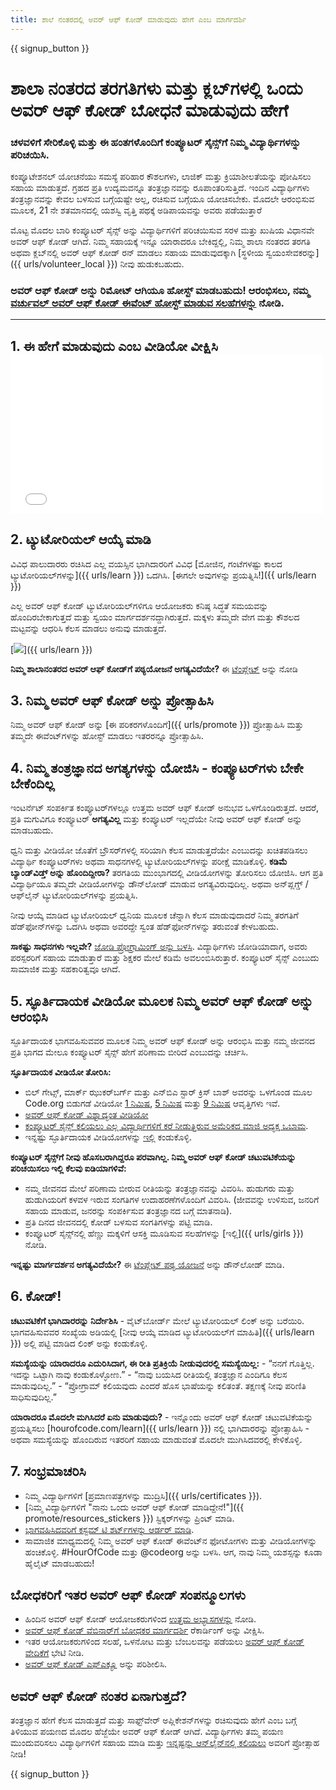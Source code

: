 ```yaml
---
title: ಶಾಲೆ ನಂತರದಲ್ಲಿ ಅವರ್ ಆಫ್ ಕೋಡ್ ಮಾಡುವುದು ಹೇಗೆ ಎಂಬ ಮಾರ್ಗದರ್ಶಿ
---
```


{{ signup_button }}

# ಶಾಲಾ ನಂತರದ ತರಗತಿಗಳು ಮತ್ತು ಕ್ಲಬ್‌ಗಳಲ್ಲಿ ಒಂದು ಅವರ್ ಆಫ್ ಕೋಡ್‌ ಬೋಧನೆ ಮಾಡುವುದು ಹೇಗೆ

### ಚಳವಳಿಗೆ ಸೇರಿಕೊಳ್ಳಿ ಮತ್ತು ಈ ಹಂತಗಳೊಂದಿಗೆ ಕಂಪ್ಯೂಟರ್ ಸೈನ್ಸ್‌ಗೆ ನಿಮ್ಮ ವಿದ್ಯಾರ್ಥಿಗಳನ್ನು ಪರಿಚಯಿಸಿ.

ಕಂಪ್ಯೂಟೇಶನಲ್‌ ಯೋಚನೆಯು ಸಮಸ್ಯೆ ಪರಿಹಾರ ಕೌಶಲಗಳು, ಲಾಜಿಕ್ ಮತ್ತು ಕ್ರಿಯಾಶೀಲತೆಯನ್ನು ಪೋಷಿಸಲು ಸಹಾಯ ಮಾಡುತ್ತದೆ. ಗ್ರಹದ ಪ್ರತಿ ಉದ್ಯಮವನ್ನೂ ತಂತ್ರಜ್ಞಾನವನ್ನು ರೂಪಾಂತರಿಸುತ್ತಿದೆ. ಇಂದಿನ ವಿದ್ಯಾರ್ಥಿಗಳು ತಂತ್ರಜ್ಞಾನವನ್ನು ಕೇವಲ ಬಳಸುವ ಬಗ್ಗೆಯಷ್ಟೇ ಅಲ್ಲ, ರಚಿಸುವ ಬಗ್ಗೆಯೂ ಯೋಚಿಸಬೇಕು. ಮೊದಲೇ ಆರಂಭಿಸುವ ಮೂಲಕ, 21 ನೇ ಶತಮಾನದಲ್ಲಿ ಯಶಸ್ವಿ ವೃತ್ತಿ ಪಥಕ್ಕೆ ಅಡಿಪಾಯವನ್ನು ಅವರು ಪಡೆಯುತ್ತಾರೆ

ಮೊಟ್ಟ ಮೊದಲ ಬಾರಿ ಕಂಪ್ಯೂಟರ್ ಸೈನ್ಸ್ ಅನ್ನು ವಿದ್ಯಾರ್ಥಿಗಳಿಗೆ ಪರಿಚಯಿಸುವ ಸರಳ ಮತ್ತು ಖುಷಿಯ ವಿಧಾನವೇ ಅವರ್ ಆಫ್ ಕೋಡ್ ಆಗಿದೆ. ನಿಮ್ಮ ಸಹಾಯಕ್ಕೆ ಇನ್ನೂ ಯಾರಾದರೂ ಬೇಕಿದ್ದಲ್ಲಿ, ನಿಮ್ಮ ಶಾಲಾ ನಂತರದ ತರಗತಿ ಅಥವಾ ಕ್ಲಬ್‌ನಲ್ಲಿ ಅವರ್ ಆಫ್ ಕೋಡ್ ರನ್ ಮಾಡಲು ಸಹಾಯ ಮಾಡುವುದಕ್ಕಾಗಿ [ಸ್ಥಳೀಯ ಸ್ವಯಂಸೇವಕರನ್ನು]({{ urls/volunteer_local }}) ನೀವು ಹುಡುಕಬಹುದು.

### ಅವರ್ ಆಫ್ ಕೋಡ್ ಅನ್ನು ರಿಮೋಟ್ ಆಗಿಯೂ ಹೋಸ್ಟ್‌ ಮಾಡಬಹುದು! ಆರಂಭಿಸಲು, ನಮ್ಮ [ವರ್ಚುವಲ್ ಅವರ್ ಆಫ್ ಕೋಡ್ ಈವೆಂಟ್ ಹೋಸ್ಟ್ ಮಾಡುವ ಸಲಹೆಗಳನ್ನು](https://hourofcode.com/us/how-to/virtual) ನೋಡಿ.

* * *

## 1. ಈ ಹೇಗೆ ಮಾಡುವುದು ಎಂಬ ವೀಡಿಯೋ ವೀಕ್ಷಿಸಿ <iframe width="500" height="255" src="//www.youtube.com/embed/SrnvvWDm73k" frameborder="0" allowfullscreen></iframe> 

## 2. ಟ್ಯುಟೋರಿಯಲ್ ಆಯ್ಕೆ ಮಾಡಿ

ವಿವಿಧ ಪಾಲುದಾರರು ರಚಿಸಿದ ಎಲ್ಲ ವಯಸ್ಸಿನ ಭಾಗಿದಾರರಿಗೆ ವಿವಿಧ [ಮೋಜಿನ, ಗಂಟೆಗಳಷ್ಟು ಕಾಲದ ಟ್ಯುಟೋರಿಯಲ್‌ಗಳನ್ನು]({{ urls/learn }}) ಒದಗಿಸಿ. [ಈಗಲೇ ಅವುಗಳನ್ನು ಪ್ರಯತ್ನಿಸಿ!]({{ urls/learn }})

ಎಲ್ಲ ಅವರ್ ಆಫ್ ಕೋಡ್ ಟ್ಯುಟೋರಿಯಲ್‌ಗಳಿಗೂ ಆಯೋಜಕರು ಕನಿಷ್ಠ ಸಿದ್ಧತೆ ಸಮಯವನ್ನು ಹೊಂದಿರಬೇಕಾಗುತ್ತದೆ ಮತ್ತು ಸ್ವಯಂ ಮಾರ್ಗದರ್ಶನದ್ದಾಗಿರುತ್ತದೆ. ಮಕ್ಕಳು ತಮ್ಮದೇ ವೇಗ ಮತ್ತು ಕೌಶಲದ ಮಟ್ಟವನ್ನು ಆಧರಿಸಿ ಕೆಲಸ ಮಾಡಲು ಅನುವು ಮಾಡುತ್ತದೆ.

[![](/images/fit-700/tutorials.png)]({{ urls/learn }})

**ನಿಮ್ಮ ಶಾಲಾನಂತರದ ಅವರ್ ಆಫ್ ಕೋಡ್‌ಗೆ ಪಠ್ಯಯೋಜನೆ ಅಗತ್ಯವಿದೆಯೇ?** ಈ [ಟೆಂಪ್ಲೇಟ್](/files/AfterschoolEducatorLessonPlanOutline.docx) ಅನ್ನು ನೋಡಿ

## 3. ನಿಮ್ಮ ಅವರ್ ಆಫ್ ಕೋಡ್ ಅನ್ನು ಪ್ರೋತ್ಸಾಹಿಸಿ

ನಿಮ್ಮ ಅವರ್ ಆಫ್ ಕೋಡ್ ಅನ್ನು [ಈ ಪರಿಕರಗಳೊಂದಿಗೆ]({{ urls/promote }}) ಪ್ರೋತ್ಸಾಹಿಸಿ ಮತ್ತು ತಮ್ಮದೇ ಈವೆಂಟ್‌ಗಳನ್ನು ಹೋಸ್ಟ್‌ ಮಾಡಲು ಇತರರನ್ನೂ ಪ್ರೋತ್ಸಾಹಿಸಿ.

## 4. ನಿಮ್ಮ ತಂತ್ರಜ್ಞಾನದ ಅಗತ್ಯಗಳನ್ನು ಯೋಜಿಸಿ - ಕಂಪ್ಯೂಟರ್‌ಗಳು ಬೇಕೇ ಬೇಕೆಂದಿಲ್ಲ

ಇಂಟರ್ನೆಟ್ ಸಂಪರ್ಕಿತ ಕಂಪ್ಯೂಟರ್‌ಗಳಲ್ಲೂ ಉತ್ತಮ ಅವರ್ ಆಫ್ ಕೋಡ್ ಅನುಭವ ಒಳಗೊಂಡಿರುತ್ತದೆ. ಆದರೆ, ಪ್ರತಿ ಮಗುವಿಗೂ ಕಂಪ್ಯೂಟರ್ **ಅಗತ್ಯವಿಲ್ಲ** ಮತ್ತು ಕಂಪ್ಯೂಟರ್ ಇಲ್ಲದೆಯೇ ನೀವು ಅವರ್ ಆಫ್ ಕೋಡ್ ಅನ್ನು ಮಾಡಬಹುದು.

ಧ್ವನಿ ಮತ್ತು ವೀಡಿಯೋ ಜೊತೆಗೆ ಬ್ರೌಸರ್‌ಗಳಲ್ಲಿ ಸರಿಯಾಗಿ ಕೆಲಸ ಮಾಡುತ್ತದೆಯೇ ಎಂಬುದನ್ನು ಖಚಿತಪಡಿಸಲು ವಿದ್ಯಾರ್ಥಿ ಕಂಪ್ಯೂಟರ್‌ಗಳು ಅಥವಾ ಸಾಧನಗಳಲ್ಲಿ ಟ್ಯುಟೋರಿಯಲ್‌ಗಳನ್ನು ಪರೀಕ್ಷೆ ಮಾಡಿಕೊಳ್ಳಿ. **ಕಡಿಮೆ ಬ್ಯಾಂಡ್‌ವಿಡ್ತ್ ಅನ್ನು ಹೊಂದಿದ್ದೀರಾ?** ತರಗತಿಯ ಮುಂಭಾಗದಲ್ಲಿ ವೀಡಿಯೋಗಳನ್ನು ತೋರಿಸಲು ಯೋಜಿಸಿ. ಆಗ ಪ್ರತಿ ವಿದ್ಯಾರ್ಥಿಯೂ ತಮ್ಮದೇ ವೀಡಿಯೋಗಳನ್ನು ಡೌನ್‌ಲೋಡ್‌ ಮಾಡುವ ಅಗತ್ಯವಿರುವುದಿಲ್ಲ. ಅಥವಾ ಅನ್‌ಪ್ಲಗ್ಡ್ / ಆಫ್‌ಲೈನ್‌ ಟ್ಯುಟೋರಿಯಲ್‌ಗಳನ್ನು ಪ್ರಯತ್ನಿಸಿ.

ನೀವು ಆಯ್ಕೆ ಮಾಡಿದ ಟ್ಯುಟೋರಿಯಲ್‌ ಧ್ವನಿಯ ಮೂಲಕ ಚೆನ್ನಾಗಿ ಕೆಲಸ ಮಾಡುವುದಾದರೆ ನಿಮ್ಮ ತರಗತಿಗೆ ಹೆಡ್‌ಫೋನ್‌ಗಳನ್ನು ಒದಗಿಸಿ ಅಥವಾ ಅವರದ್ದೇ ಸ್ವಂತ ಹೆಡ್‌ಫೋನ್‌ಗಳನ್ನು ತರುವಂತೆ ಕೇಳಬಹುದು.

**ಸಾಕಷ್ಟು ಸಾಧನಗಳು ಇಲ್ಲವೇ?** [ಜೋಡಿ ಪ್ರೋಗ್ರಾಮಿಂಗ್‌ ಅನ್ನು ಬಳಸಿ](https://www.youtube.com/watch?v=vgkahOzFH2Q). ವಿದ್ಯಾರ್ಥಿಗಳು ಜೋಡಿಯಾದಾಗ, ಅವರು ಪರಸ್ಪರರಿಗೆ ಸಹಾಯ ಮಾಡುತ್ತಾರೆ ಮತ್ತು ಶಿಕ್ಷಕರ ಮೇಲೆ ಕಡಿಮೆ ಅವಲಂಬಿಸಿರುತ್ತಾರೆ. ಕಂಪ್ಯೂಟರ್ ಸೈನ್ಸ್ ಎಂಬುದು ಸಾಮಾಜಿಕ ಮತ್ತು ಸಹಕಾರಿತ್ವವೂ ಆಗಿದೆ.

## 5. ಸ್ಫೂರ್ತಿದಾಯಕ ವೀಡಿಯೋ ಮೂಲಕ ನಿಮ್ಮ ಅವರ್ ಆಫ್ ಕೋಡ್ ಅನ್ನು ಆರಂಭಿಸಿ

ಸ್ಫೂರ್ತಿದಾಯಕ ಭಾಗವಹಿಸುವವರ ಮೂಲಕ ನಿಮ್ಮ ಅವರ್ ಆಫ್ ಕೋಡ್ ಅನ್ನು ಆರಂಭಿಸಿ ಮತ್ತು ನಮ್ಮ ಜೀವನದ ಪ್ರತಿ ಭಾಗದ ಮೇಲೂ ಕಂಪ್ಯೂಟರ್ ಸೈನ್ಸ್ ಹೇಗೆ ಪರಿಣಾಮ ಬೀರಿದೆ ಎಂಬುದನ್ನು ಚರ್ಚಿಸಿ.

**ಸ್ಫೂರ್ತಿದಾಯಕ ವೀಡಿಯೋ ತೋರಿಸಿ:**

- ಬಿಲ್ ಗೇಟ್ಸ್, ಮಾರ್ಕ್ ಝುಕರ್‌ಬರ್ಗ್‌ ಮತ್ತು ಎನ್‌ಬಿಎ ಸ್ಟಾರ್ ಕ್ರಿಸ್ ಬಾಶ್ ಅವರನ್ನು ಒಳಗೊಂಡ ಮೂಲ Code.org ಬಿಡುಗಡೆ ವೀಡಿಯೋ [1 ನಿಮಿಷ](https://www.youtube.com/watch?v=qYZF6oIZtfc), [5 ನಿಮಿಷ](https://www.youtube.com/watch?v=nKIu9yen5nc) ಮತ್ತು [9 ನಿಮಿಷ](https://www.youtube.com/watch?v=dU1xS07N-FA) ಆವೃತ್ತಿಗಳು ಇವೆ.
- [ಅವರ್ ಆಫ್‌ ಕೋಡ್ ವಿಶ್ವಾದ್ಯಂತ ವೀಡಿಯೋ](https://www.youtube.com/watch?v=KsOIlDT145A)
- [ಕಂಪ್ಯೂಟರ್ ಸೈನ್ಸ್ ಕಲಿಯಲು ಎಲ್ಲ ವಿದ್ಯಾರ್ಥಿಗಳಿಗೆ ಕರೆ ನೀಡುತ್ತಿರುವ ಅಮೆರಿಕದ ಮಾಜಿ ಅಧ್ಯಕ್ಷ ಒಬಾಮ](https://www.youtube.com/watch?v=6XvmhE1J9PY).
- ಇನ್ನಷ್ಟು ಸ್ಫೂರ್ತಿದಾಯಕ ವೀಡಿಯೋಗಳನ್ನು [ಇಲ್ಲಿ](https://www.youtube.com/playlist?list=PLzdnOPI1iJNfpD8i4Sx7U0y2MccnrNZuP) ಕಂಡುಕೊಳ್ಳಿ.

**ಕಂಪ್ಯೂಟರ್ ಸೈನ್ಸ್‌ಗೆ ನೀವು ಹೊಸಬರಾಗಿದ್ದರೂ ಪರವಾಗಿಲ್ಲ. ನಿಮ್ಮ ಅವರ್ ಆಫ್ ಕೋಡ್ ಚಟುವಟಿಕೆಯನ್ನು ಪರಿಚಯಿಸಲು ಇಲ್ಲಿ ಕೆಲವು ಐಡಿಯಾಗಳಿವೆ:**

- ನಮ್ಮ ಜೀವನದ ಮೇಲೆ ಪರಿಣಾಮ ಬೀರುವ ರೀತಿಯನ್ನು ತಂತ್ರಜ್ಞಾನವನ್ನು ವಿವರಿಸಿ. ಹುಡುಗರು ಮತ್ತು ಹುಡುಗಿಯರಿಗೆ ಕಳವಳ ಇರುವ ಸಂಗತಿಗಳ ಉದಾಹರಣೆಗಳೊಂದಿಗೆ ವಿವರಿಸಿ. (ಜೀವವನ್ನು ಉಳಿಸುವ, ಜನರಿಗೆ ಸಹಾಯ ಮಾಡುವ, ಜನರನ್ನು ಸಂಪರ್ಕಿಸುವ ತಂತ್ರಜ್ಞಾನದ ಬಗ್ಗೆ ಮಾತನಾಡಿ).
- ಪ್ರತಿ ದಿನದ ಜೀವನದಲ್ಲಿ ಕೋಡ್ ಬಳಸುವ ಸಂಗತಿಗಳನ್ನು ಪಟ್ಟಿ ಮಾಡಿ.
- ಕಂಪ್ಯೂಟರ್ ಸೈನ್ಸ್‌ನಲ್ಲಿ ಹೆಣ್ಣು ಮಕ್ಕಳಿಗೆ ಆಸಕ್ತಿ ಮೂಡಿಸುವ ಸಲಹೆಗಳನ್ನು [ಇಲ್ಲಿ]({{ urls/girls }}) ನೋಡಿ.

**ಇನ್ನಷ್ಟು ಮಾರ್ಗದರ್ಶನ ಅಗತ್ಯವಿದೆಯೇ?** ಈ [ಟೆಂಪ್ಲೇಟ್ ಪಠ್ಯ ಯೋಜನೆ](/files/AfterschoolEducatorLessonPlanOutline.docx) ಅನ್ನು ಡೌನ್‌ಲೋಡ್ ಮಾಡಿ.

## 6. ಕೋಡ್!

**ಚಟುವಟಿಕೆಗೆ ಭಾಗಿದಾರರನ್ನು ನಿರ್ದೇಶಿಸಿ** - ವೈಟ್‌ಬೋರ್ಡ್‌ ಮೇಲೆ ಟ್ಯುಟೋರಿಯಲ್ ಲಿಂಕ್ ಅನ್ನು ಬರೆಯಿರಿ. ಭಾಗವಹಿಸುವವರ ಸಂಖ್ಯೆಯ ಅಡಿಯಲ್ಲಿ [ನೀವು ಆಯ್ಕೆ ಮಾಡಿದ ಟ್ಯುಟೋರಿಯಲ್‌ಗೆ ಮಾಹಿತಿ]({{ urls/learn }}) ಅಲ್ಲಿ ಪಟ್ಟಿ ಮಾಡಿದ ಲಿಂಕ್ ಅನ್ನು ಕಂಡುಕೊಳ್ಳಿ.

**ಸಮಸ್ಯೆಯನ್ನು ಯಾರಾದರೂ ಎದುರಿಸಿದಾಗ, ಈ ರೀತಿ ಪ್ರತಿಕ್ರಿಯೆ ನೀಡುವುದರಲ್ಲಿ ಸಮಸ್ಯೆಯಿಲ್ಲ:** - “ನನಗೆ ಗೊತ್ತಿಲ್ಲ. ಇದನ್ನು ಒಟ್ಟಾಗಿ ನಾವು ಕಂಡುಕೊಳ್ಳೋಣ.” - “ನಾವು ಬಯಸಿದ ರೀತಿಯಲ್ಲಿ ತಂತ್ರಜ್ಞಾನ ಎಂದಿಗೂ ಕೆಲಸ ಮಾಡುವುದಿಲ್ಲ.” - “ಪ್ರೋಗ್ರಾಮ್‌ ಕಲಿಯವುದು ಎಂದರೆ ಹೊಸ ಭಾಷೆಯನ್ನು ಕಲಿತಂತೆ. ತಕ್ಷಣಕ್ಕೆ ನೀವು ಪರಿಣಿತಿ ಸಾಧಿಸುವುದಿಲ್ಲ.”

**ಯಾರಾದರೂ ಮೊದಲೇ ಮಗಿಸಿದರೆ ಏನು ಮಾಡುವುದು?** - ಇನ್ನೊಂದು ಅವರ್ ಆಫ್ ಕೋಡ್ ಚಟುವಟಿಕೆಯನ್ನು ಪ್ರಯತ್ನಿಸಲು [hourofcode.com/learn]({{ urls/learn }}) ನಲ್ಲಿ ಭಾಗಿದಾರರನ್ನು ಪ್ರೋತ್ಸಾಹಿಸಿ - ಅಥವಾ ಸಮಸ್ಯೆಯನ್ನು ಹೊಂದಿರುವ ಇತರರಿಗೆ ಸಹಾಯ ಮಾಡುವಂತೆ ಮೊದಲೇ ಮುಗಿಸಿದವರಲ್ಲಿ ಕೇಳಿಕೊಳ್ಳಿ.

## 7. ಸಂಭ್ರಮಾಚರಿಸಿ

- ನಿಮ್ಮ ವಿದ್ಯಾರ್ಥಿಗಳಿಗೆ [ಪ್ರಮಾಣಪತ್ರಗಳನ್ನು ಮುದ್ರಿಸಿ]({{ urls/certificates }}).
- [ನಿಮ್ಮ ವಿದ್ಯಾರ್ಥಿಗಳಿಗೆ "ನಾನು ಒಂದು ಅವರ್ ಆಫ್ ಕೋಡ್ ಮಾಡಿದ್ದೇನೆ!"]({{ promote/resources_stickers }}) ಸ್ಟಿಕ್ಕರ್‌ಗಳನ್ನು ಪ್ರಿಂಟ್ ಮಾಡಿ.
- [ಭಾಗವಹಿಸಿದವರಿಗೆ ಕಸ್ಟಮ್ ಟಿ ಶರ್ಟ್‌ಗಳನ್ನು ಆರ್ಡರ್‌ ಮಾಡಿ](http://blog.code.org/post/132608499493/hour-of-code-shirts-and-more).
- ಸಾಮಾಜಿಕ ಮಾಧ್ಯಮದಲ್ಲಿ ನಿಮ್ಮ ಅವರ್ ಆಫ್ ಕೋಡ್ ಈವೆಂಟ್‌ನ ಫೋಟೋಗಳು ಮತ್ತು ವೀಡಿಯೋಗಳನ್ನು ಹಂಚಿಕೊಳ್ಳಿ. #HourOfCode ಮತ್ತು @codeorg ಅನ್ನು ಬಳಸಿ. ಆಗ, ನಾವು ನಿಮ್ಮ ಯಶಸ್ಸನ್ನು ಕೂಡಾ ಹೈಲೈಟ್ ಮಾಡಬಹುದು!

## ಬೋಧಕರಿಗೆ ಇತರ ಅವರ್ ಆಫ್ ಕೋಡ್ ಸಂಪನ್ಮೂಲಗಳು

- ಹಿಂದಿನ ಅವರ್ ಆಫ್ ಕೋಡ್ ಆಯೋಜಕರುಗಳಿಂದ [ಉತ್ತಮ ಅಭ್ಯಾಸಗಳನ್ನು](http://www.slideshare.net/TeachCode/hour-of-code-best-practices-for-successful-educators-51273466) ನೋಡಿ.
- [ಅವರ್ ಆಫ್ ಕೋಡ್ ವೆಬಿನಾರ್‌ಗೆ ಬೋಧಕರ ಮಾರ್ಗದರ್ಶಿ](https://youtu.be/EJeMeSW2-Mw) ರೆಕಾರ್ಡಿಂಗ್ ಅನ್ನು ವೀಕ್ಷಿಸಿ.
- ಇತರ ಆಯೋಜಕರುಗಳಿಂದ ಸಲಹೆ, ಒಳನೋಟ ಮತ್ತು ಬೆಂಬಲವನ್ನು ಪಡೆಯಲು [ಅವರ್ ಆಫ್ ಕೋಡ್ ವೇದಿಕೆಗೆ](http://forum.code.org/c/plc/hour-of-code) ಭೇಟಿ ನೀಡಿ.
- [ಅವರ್ ಆಫ್ ಕೋಡ್ ಎಫ್‌ಎಕ್ಯೂ](https://support.code.org/hc/en-us/categories/200147083-Hour-of-Code) ಅನ್ನು ಪರಿಶೀಲಿಸಿ.

## ಅವರ್ ಆಫ್ ಕೋಡ್ ನಂತರ ಏನಾಗುತ್ತದೆ?

ತಂತ್ರಜ್ಞಾನ ಹೇಗೆ ಕೆಲಸ ಮಾಡುತ್ತದೆ ಮತ್ತು ಸಾಫ್ಟ್‌ವೇರ್ ಅಪ್ಲಿಕೇಶನ್‌ಗಳನ್ನು ರಚಿಸುವುದು ಹೇಗೆ ಎಂಬ ಬಗ್ಗೆ ತಿಳಿಯುವ ಪಯಣದ ಮೊದಲ ಹೆಜ್ಜೆಯೇ ಅವರ್ ಆಫ್ ಕೋಡ್ ಆಗಿದೆ. ವಿದ್ಯಾರ್ಥಿಗಳು ತಮ್ಮ ಪಯಣ ಮುಂದುವರಿಸಲು ವಿದ್ಯಾರ್ಥಿಗಳಿಗೆ ಸಹಾಯ ಮಾಡಿ ಮತ್ತು [ಇನ್ನಷ್ಟನ್ನು ಆನ್‌ಲೈನ್‌ನಲ್ಲಿ ಕಲಿಯಲು](/beyond) ಅವರಿಗೆ ಪ್ರೋತ್ಸಾಹ ನೀಡಿ!

{{ signup_button }}